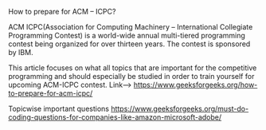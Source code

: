 How to prepare for ACM – ICPC?

ACM ICPC(Association for Computing Machinery – International Collegiate Programming Contest) is a world-wide annual multi-tiered programming contest being organized for over thirteen years. The contest is sponsored by IBM.

This article focuses on what all topics that are important for the competitive programming and should especially be studied in order to train yourself for upcoming ACM-ICPC contest.
Link--> https://www.geeksforgeeks.org/how-to-prepare-for-acm-icpc/

Topicwise important questions
https://www.geeksforgeeks.org/must-do-coding-questions-for-companies-like-amazon-microsoft-adobe/
